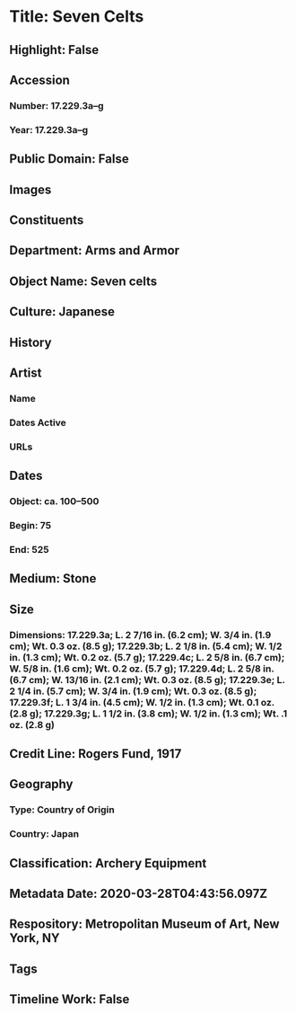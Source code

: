 # Title: Seven Celts
## Highlight: False
## Accession
### Number: 17.229.3a–g
### Year: 17.229.3a–g
## Public Domain: False
## Images
## Constituents
## Department: Arms and Armor
## Object Name: Seven celts
## Culture: Japanese
## History
## Artist
### Name
### Dates Active
### URLs
## Dates
### Object: ca. 100–500
### Begin: 75
### End: 525
## Medium: Stone
## Size
### Dimensions: 17.229.3a; L. 2 7/16 in. (6.2 cm); W. 3/4 in. (1.9 cm); Wt. 0.3 oz. (8.5 g); 17.229.3b; L. 2 1/8 in. (5.4 cm); W. 1/2 in. (1.3 cm); Wt. 0.2 oz. (5.7 g); 17.229.4c; L. 2 5/8 in. (6.7 cm); W. 5/8 in. (1.6 cm); Wt. 0.2 oz. (5.7 g); 17.229.4d; L. 2 5/8 in. (6.7 cm); W. 13/16 in. (2.1 cm); Wt. 0.3 oz. (8.5 g); 17.229.3e; L. 2 1/4 in. (5.7 cm); W. 3/4 in. (1.9 cm); Wt. 0.3 oz. (8.5 g); 17.229.3f; L. 1 3/4 in. (4.5 cm); W. 1/2 in. (1.3 cm); Wt. 0.1 oz. (2.8 g); 17.229.3g; L. 1 1/2 in. (3.8 cm); W. 1/2 in. (1.3 cm); Wt. .1 oz. (2.8 g)
## Credit Line: Rogers Fund, 1917
## Geography
### Type: Country of Origin
### Country: Japan
## Classification: Archery Equipment
## Metadata Date: 2020-03-28T04:43:56.097Z
## Respository: Metropolitan Museum of Art, New York, NY
## Tags
## Timeline Work: False